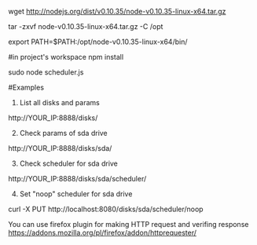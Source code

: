 wget http://nodejs.org/dist/v0.10.35/node-v0.10.35-linux-x64.tar.gz

tar -zxvf node-v0.10.35-linux-x64.tar.gz -C /opt

export PATH=$PATH:/opt/node-v0.10.35-linux-x64/bin/

#in project's workspace
npm install

sudo node scheduler.js



#Examples

1. List all disks and params

http://YOUR_IP:8888/disks/

2. Check params of sda drive

http://YOUR_IP:8888/disks/sda/

3. Check scheduler for sda drive

http://YOUR_IP:8888/disks/sda/scheduler/

4. Set "noop" scheduler for sda drive

curl -X PUT http://localhost:8080/disks/sda/scheduler/noop


You can use firefox plugin for making HTTP request and verifing response
https://addons.mozilla.org/pl/firefox/addon/httprequester/
